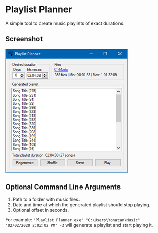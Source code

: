 # Playlist Planner

A simple tool to create music playlists of exact durations.

## Screenshot

![screenshot](media/screenshot.png)

## Optional Command Line Arguments

1. Path to a folder with music files.
2. Date and time at which the generated playlist should stop playing.
3. Optional offset in seconds.

For example:
`"Playlist Planner.exe" "C:\Users\Yonatan\Music" "02/02/2020 2:02:02 PM" -3` will generate a playlist and start playing it.
